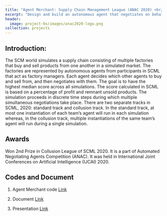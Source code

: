 ```yaml
---
title: "Agent Merchant: Supply Chain Management League (ANAC 2020) <br/><br/><img src='/images/project-0x/images/header.png'>"
excerpt: "Design and build an autonomous agent that negotiates on behalf of a factory manager situated in a supply chain management simulation."
header:
  image: project-0x/images/anac2020-logo.png
collection: projects
---
```



**Introduction:**
---------------

The SCM world simulates a supply chain consisting of multiple factories that buy
and sell products from one another in a simulated market.
The factories are represented by autonomous agents from participants in SCML
that act as factory managers. Each agent decides which other agents to buy and sell from,
and then negotiates with them. The goal is to have the highest median score across all simulations.
The score calculated in SCML is based on a percentage of profit and remnant unsold products.
 The simulation proceeds in discrete time steps during which multiple simultaneous negotiations take place.
  There are two separate tracks in SCML, 2020: standard track and collusion track. In the standard track,
   at most one instantiation of each team’s agent will run in each simulation whereas, in the collusion
   track, multiple instantiations of the same team’s agent will run during a single simulation.

**Awards**
--------------------------------
Won 2nd Prize in Collusion League of SCML 2020. It is a part of Automated Negotiating Agents Competition (ANAC).
It was held in International Joint Conferences on Artificial Intelligence (IJCAI) 2020.


**Codes and Document**
--------------------------------
1. Agent Merchant code  [Link](https://github.com/yasserfarouk/scml-agents/tree/master/scml_agents/scml2020/a_sengupta)

2. Document [Link](https://github.com/yasserfarouk/scml-agents/blob/master/scml_agents/scml2020/a_sengupta/report.pdf)

3. Presentation [Link](https://github.com/yasserfarouk/scml-agents/blob/master/scml_agents/scml2020/a_sengupta/SCML2020_presentation.pdf)


